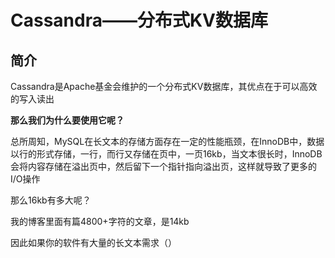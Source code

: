 # Cassandra——分布式KV数据库

## 简介

Cassandra是Apache基金会维护的一个分布式KV数据库，其优点在于可以高效的写入读出

**那么我们为什么要使用它呢？**

总所周知，MySQL在长文本的存储方面存在一定的性能瓶颈，在InnoDB中，数据以行的形式存储，一行，而行又存储在页中，一页16kb，当文本很长时，InnoDB会将内容存储在溢出页中，然后留下一个指针指向溢出页，这样就导致了更多的I/O操作

那么16kb有多大呢？

我的博客里面有篇4800+字符的文章，是14kb

因此如果你的软件有大量的长文本需求（）